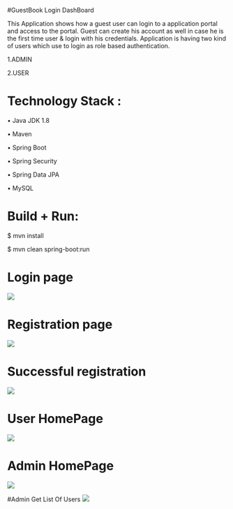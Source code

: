 #GuestBook Login DashBoard

This Application shows how a guest user can login to a application portal and access to the portal.
Guest can create his account as well in case he is the first time user & login with his credentials.
Application is having two kind of users which use to login as role based authentication.

1.ADMIN

2.USER


# Technology Stack :

•	Java JDK 1.8

•	Maven 

•	Spring Boot 

•	Spring Security

•	Spring Data JPA

•	MySQL

# Build + Run:

$ mvn install

$ mvn clean spring-boot:run

# Login page
![](C:\Users\asharma524\git\guestbook-login-poc\Login.PNG)

# Registration page
![](C:\Users\asharma524\git\guestbook-login-poc\Registration.PNG)

# Successful registration
![](C:\Users\asharma524\git\guestbook-login-poc\successregistration.PNG)

# User HomePage
![](C:\Users\asharma524\git\guestbook-login-poc\User_home_page.PNG)

# Admin HomePage
![](C:\Users\asharma524\git\guestbook-login-poc\Admin_Home_Page.PNG)

#Admin Get List Of Users
![](C:\Users\asharma524\git\guestbook-login-poc\All_User_List_Admin.PNG)

